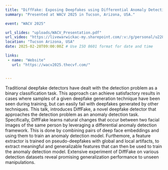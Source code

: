 ```yaml
---
title: "DiffFake: Exposing Deepfakes using Differential Anomaly Detection"
summary: "Presented at WACV 2025 in Tucson, Arizona, USA."

event: "WACV 2025"

url_slides: "uploads/WACV_Presentation.pdf"
url_video: "https://livewarwickac-my.sharepoint.com/:v:/g/personal/u2283688_live_warwick_ac_uk/EbN_WRdKbq5BowC7IQd4ctYB_zXdgnnPv0UevjPu_VpCJw?nav=eyJyZWZlcnJhbEluZm8iOnsicmVmZXJyYWxBcHAiOiJPbmVEcml2ZUZvckJ1c2luZXNzIiwicmVmZXJyYWxBcHBQbGF0Zm9ybSI6IldlYiIsInJlZmVycmFsTW9kZSI6InZpZXciLCJyZWZlcnJhbFZpZXciOiJNeUZpbGVzTGlua0NvcHkifX0&e=z7zAHA"
location: "Tucson Arizona, USA"
date: 2025-02-28T09:00:00Z # Use ISO 8601 format for date and time

links:
 - name: "Website"
   url: "https://wacv2025.thecvf.com/"


---
```

Traditional deepfake detectors have dealt with the detection problem as a binary classification task. This approach can achieve satisfactory results in cases where samples of a given deepfake generation technique have been seen during training, but can easily fail with deepfakes generated by other techniques. This talk, introduces DiffFake, a novel deepfake detector that approaches the detection problem as an anomaly detection task. Specifically, DiffFake learns natural changes that occur between two facial images of the same person by leveraging a differential anomaly detection framework. This is done by combining pairs of deep face embeddings and using them to train an anomaly detection model. Furthemore, a feature extractor is trained on pseudo-deepfakes with global and local artifacts, to extract meaningful and generalizable features that can then be used to train the anomaly detection model. Extensive experiment of DiffFake on various detection datasets reveal promising generalization performance to unseen manipulations.